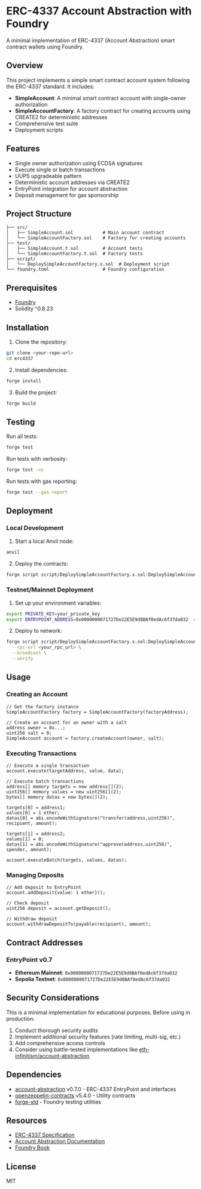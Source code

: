 # ERC-4337 Account Abstraction with Foundry

A minimal implementation of ERC-4337 (Account Abstraction) smart contract wallets using Foundry.

## Overview

This project implements a simple smart contract account system following the ERC-4337 standard. It includes:

- **SimpleAccount**: A minimal smart contract account with single-owner authorization
- **SimpleAccountFactory**: A factory contract for creating accounts using CREATE2 for deterministic addresses
- Comprehensive test suite
- Deployment scripts

## Features

- Single owner authorization using ECDSA signatures
- Execute single or batch transactions
- UUPS upgradeable pattern
- Deterministic account addresses via CREATE2
- EntryPoint integration for account abstraction
- Deposit management for gas sponsorship

## Project Structure

```
├── src/
│   ├── SimpleAccount.sol           # Main account contract
│   └── SimpleAccountFactory.sol    # Factory for creating accounts
├── test/
│   ├── SimpleAccount.t.sol         # Account tests
│   └── SimpleAccountFactory.t.sol  # Factory tests
├── script/
│   └── DeploySimpleAccountFactory.s.sol  # Deployment script
└── foundry.toml                    # Foundry configuration
```

## Prerequisites

- [Foundry](https://book.getfoundry.sh/getting-started/installation)
- Solidity ^0.8.23

## Installation

1. Clone the repository:
```bash
git clone <your-repo-url>
cd erc4337
```

2. Install dependencies:
```bash
forge install
```

3. Build the project:
```bash
forge build
```

## Testing

Run all tests:
```bash
forge test
```

Run tests with verbosity:
```bash
forge test -vv
```

Run tests with gas reporting:
```bash
forge test --gas-report
```

## Deployment

### Local Development

1. Start a local Anvil node:
```bash
anvil
```

2. Deploy the contracts:
```bash
forge script script/DeploySimpleAccountFactory.s.sol:DeploySimpleAccountFactory --fork-url http://localhost:8545 --broadcast
```

### Testnet/Mainnet Deployment

1. Set up your environment variables:
```bash
export PRIVATE_KEY=your_private_key
export ENTRYPOINT_ADDRESS=0x0000000071727De22E5E9d8BAf0edAc6f37da032  # Optional, uses default if not set
```

2. Deploy to network:
```bash
forge script script/DeploySimpleAccountFactory.s.sol:DeploySimpleAccountFactory \
  --rpc-url <your_rpc_url> \
  --broadcast \
  --verify
```

## Usage

### Creating an Account

```solidity
// Get the factory instance
SimpleAccountFactory factory = SimpleAccountFactory(factoryAddress);

// Create an account for an owner with a salt
address owner = 0x...;
uint256 salt = 0;
SimpleAccount account = factory.createAccount(owner, salt);
```

### Executing Transactions

```solidity
// Execute a single transaction
account.execute(targetAddress, value, data);

// Execute batch transactions
address[] memory targets = new address[](2);
uint256[] memory values = new uint256[](2);
bytes[] memory datas = new bytes[](2);

targets[0] = address1;
values[0] = 1 ether;
datas[0] = abi.encodeWithSignature("transfer(address,uint256)", recipient, amount);

targets[1] = address2;
values[1] = 0;
datas[1] = abi.encodeWithSignature("approve(address,uint256)", spender, amount);

account.executeBatch(targets, values, datas);
```

### Managing Deposits

```solidity
// Add deposit to EntryPoint
account.addDeposit{value: 1 ether}();

// Check deposit
uint256 deposit = account.getDeposit();

// Withdraw deposit
account.withdrawDepositTo(payable(recipient), amount);
```

## Contract Addresses

### EntryPoint v0.7
- **Ethereum Mainnet**: `0x0000000071727De22E5E9d8BAf0edAc6f37da032`
- **Sepolia Testnet**: `0x0000000071727De22E5E9d8BAf0edAc6f37da032`

## Security Considerations

This is a minimal implementation for educational purposes. Before using in production:

1. Conduct thorough security audits
2. Implement additional security features (rate limiting, multi-sig, etc.)
3. Add comprehensive access controls
4. Consider using battle-tested implementations like [eth-infinitism/account-abstraction](https://github.com/eth-infinitism/account-abstraction)

## Dependencies

- [account-abstraction](https://github.com/eth-infinitism/account-abstraction) v0.7.0 - ERC-4337 EntryPoint and interfaces
- [openzeppelin-contracts](https://github.com/OpenZeppelin/openzeppelin-contracts) v5.4.0 - Utility contracts
- [forge-std](https://github.com/foundry-rs/forge-std) - Foundry testing utilities

## Resources

- [ERC-4337 Specification](https://eips.ethereum.org/EIPS/eip-4337)
- [Account Abstraction Documentation](https://docs.alchemy.com/docs/account-abstraction-overview)
- [Foundry Book](https://book.getfoundry.sh/)

## License

MIT
